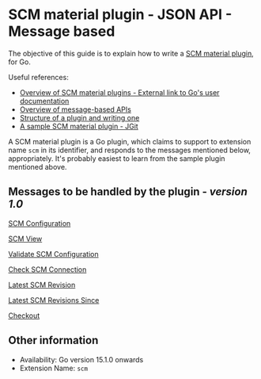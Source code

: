 # SCM material plugin - JSON API - Message based

The objective of this guide is to explain how to write a [SCM material plugin](scm_material_plugin_overview.md), for Go.

Useful references:
* [Overview of SCM material plugins - External link to Go's user documentation ](https://docs.gocd.io/current/extension_points/scm_extension.html)
* [Overview of message-based APIs](../json_message_based_plugin_api.md)
* [Structure of a plugin and writing one](../go_plugins_basics.md)
* [A sample SCM material plugin - JGit](https://github.com/gocd/go-plugins/tree/master/plugins-for-tests/test-scm-plugin)

A SCM material plugin is a Go plugin, which claims to support to extension name `scm` in its identifier, and responds to the messages mentioned below, appropriately. It's probably easiest to learn from the sample plugin mentioned above.

## Messages to be handled by the plugin - ***version 1.0***

[SCM Configuration](version_1_0/scm_configuration.md)

[SCM View](version_1_0/view.md)

[Validate SCM Configuration](version_1_0/validate_scm_configuration.md)

[Check SCM Connection](version_1_0/check_scm_connection.md)

[Latest SCM Revision](version_1_0/latest_revision.md)

[Latest SCM Revisions Since](version_1_0/latest_revisions_since.md)

[Checkout](version_1_0/checkout.md)

## Other information

* Availability: Go version 15.1.0 onwards
* Extension Name: `scm`
